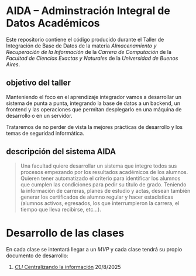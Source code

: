 # AIDA – Adminstración Integral de Datos Académicos

Este repositorio contiene el código producido durante el Taller de Integración de Base de Datos
de la materia _Almacenamiento y Recuperación de la Información_ de la _Carrera de Computación_
de la _Facultad de Ciencias Exactas y Naturales_ de la _Universidad de Buenos Aires_.

## objetivo del taller

Manteniendo el foco en el aprendizaje integrador vamos a desarrollar un sistema de punta a punta,
integrando la base de datos a un backend, un frontend
y las operaciones que permitan desplegarlo en una máquina de desarrollo o en un servidor.

Trataremos de no perder de vista la mejores prácticas de desarrollo
y los temas de seguridad informática.

## descripción del sistema AIDA

> Una facultad quiere desarrollar un sistema que integre todos sus procesos
empezando por los resultados académicos de los alumnos.
Quieren tener automatizado el criterio para identificar
los alumnos que cumplen las condiciones para pedir su título de grado.
Teniendo la información de carreras, planes de estudio y actas,
desean también generar los certificados de alumno regular y hacer estadísticas
(alumnos activos, egresados, los que interrumpieron la carrera, el tiempo que lleva recibirse, etc...).

# Desarrollo de las clases

En cada clase se intentará llegar a un _MVP_ y cada clase tendrá su propio documento de desarrollo:

1. [_CLI_ Centralizando la información](./docs/clase1.md) 20/8/2025

